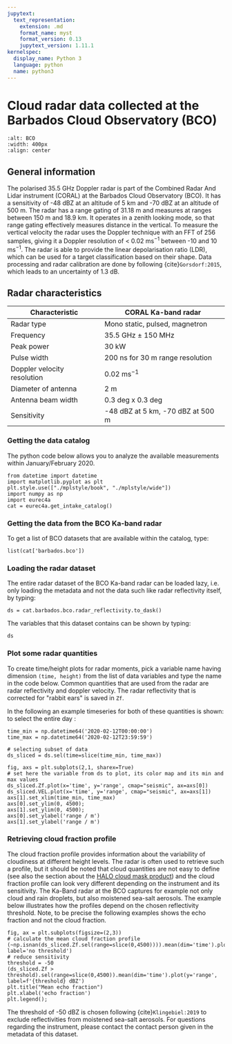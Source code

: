 ```yaml
---
jupytext:
  text_representation:
    extension: .md
    format_name: myst
    format_version: 0.13
    jupytext_version: 1.11.1
kernelspec:
  display_name: Python 3
  language: python
  name: python3
---
```


# Cloud radar data collected at the Barbados Cloud Observatory (BCO)

```{figure} figures/coral_radar.jpg
:alt: BCO
:width: 400px
:align: center
```

## General information

The polarised 35.5 GHz Doppler radar is part of the Combined Radar And Lidar instrument (CORAL) at the Barbados Cloud Observatory (BCO). It has a sensitivity of -48 dBZ at an altitude of 5 km and -70 dBZ at an altitude of 500 m. The radar has a range gating of 31.18 m and measures at ranges between 150 m and 18.9 km. It operates in a zenith looking mode, so that range gating effectively measures distance in the vertical. To measure the vertical velocity the radar uses the Doppler technique with an FFT of 256 samples, giving it a Doppler resolution of < 0.02 ms$^{-1}$ between -10 and 10 ms$^{-1}$. The radar is able to provide the linear depolarisation ratio (LDR), which can be used for a target classification based on their shape. Data processing and radar calibration are done by following {cite}`Gorsdorf:2015`, which leads to an uncertainty of 1.3 dB.

## Radar characteristics

| Characteristic              | CORAL Ka-band radar                 |
| --------------------------- | ------------------------------------|
| Radar type                  |  Mono static, pulsed, magnetron     |
| Frequency                   |  35.5 GHz $\pm$ 150 MHz             |
| Peak power                  |  30 kW                              |
| Pulse width                 |  200 ns for 30 m range resolution   |
| Doppler velocity resolution |  0.02 ms$^{-1}$                     |
| Diameter of antenna         |  2 m                                |
| Antenna beam width          |  0.3 deg x 0.3 deg                  |
| Sensitivity                 |  -48 dBZ at 5 km, -70 dBZ at 500 m  |

### Getting the data catalog

The python code below allows you to analyze the available measurements within January/February 2020.

```{code-cell} ipython3
from datetime import datetime
import matplotlib.pyplot as plt
plt.style.use(["./mplstyle/book", "./mplstyle/wide"])
import numpy as np
import eurec4a
cat = eurec4a.get_intake_catalog()
```

### Getting the data from the BCO Ka-band radar
To get a list of BCO datasets that are available within the catalog, type:

```{code-cell} ipython3
list(cat['barbados.bco'])
```

### Loading the radar dataset
The entire radar dataset of the BCO Ka-band radar can be loaded lazy, i.e. only loading the metadata and not the data such like radar reflectivity itself, by typing:

```{code-cell} ipython3
ds = cat.barbados.bco.radar_reflectivity.to_dask()
```

The variables that this dataset contains can be shown by typing:

```{code-cell} ipython3
ds
```

### Plot some radar quantities
To create time/height plots for radar moments, pick a variable name having dimension `(time, height)` from the list of data variables and type the name in the code below. Common quantities that are used from the radar are radar reflectivity and doppler velocity. The radar reflectivity that is corrected for "rabbit ears" is saved in `Zf`.

In the following an example timeseries for both of these quantities is shown:
to select the entire day :
```{code-cell} ipython3
time_min = np.datetime64('2020-02-12T00:00:00')
time_max = np.datetime64('2020-02-12T23:59:59')

# selecting subset of data
ds_sliced = ds.sel(time=slice(time_min, time_max))
```

```{code-cell} ipython3
fig, axs = plt.subplots(2,1, sharex=True)
# set here the variable from ds to plot, its color map and its min and max values
ds_sliced.Zf.plot(x='time', y='range', cmap="seismic", ax=axs[0])
ds_sliced.VEL.plot(x='time', y='range', cmap="seismic", ax=axs[1])
axs[1].set_xlim(time_min, time_max)
axs[0].set_ylim(0, 4500);
axs[1].set_ylim(0, 4500);
axs[0].set_ylabel('range / m')
axs[1].set_ylabel('range / m')
```

### Retrieving cloud fraction profile
The cloud fraction profile provides information about the variability of cloudiness at different height levels. The radar is often used to retrieve such a profile, but it should be noted that cloud quantities are not easy to define (see also the section about the [HALO cloud mask product](cloudmasks.md)) and the cloud fraction profile can look very different depending on the instrument and its sensitivity. The Ka-Band radar at the BCO captures for example not only cloud and rain droplets, but also moistened sea-salt aerosols. The example below illustrates how the profiles depend on the chosen reflectivity threshold. Note, to be precise the following examples shows the echo fraction and not the cloud fraction.

```{code-cell} ipython3
fig, ax = plt.subplots(figsize=(2,3))
# calculate the mean cloud fraction profile
(~np.isnan(ds_sliced.Zf.sel(range=slice(0,4500)))).mean(dim='time').plot(y='range', label='no threshold')
# reduce sensitivity
threshold = -50
(ds_sliced.Zf > threshold).sel(range=slice(0,4500)).mean(dim='time').plot(y='range', label=f'{threshold} dBZ')
plt.title("Mean echo fraction")
plt.xlabel('echo fraction')
plt.legend();
```

The threshold of -50 dBZ is chosen following {cite}`Klingebiel:2019` to exclude reflectivities from moistened sea-salt aerosols.
For questions regarding the instrument, please contact the contact person given in the metadata of this dataset.
